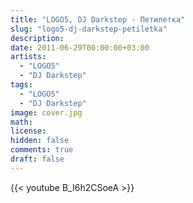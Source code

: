 ```yaml
---
title: "LOGO5, DJ Darkstep - Петилетка"
slug: "logo5-dj-darkstep-petiletka"
description: 
date: 2011-06-29T00:00:00+03:00
artists:
  - "LOGO5"
  - "DJ Darkstep"
tags:
  - "LOGO5"
  - "DJ Darkstep"
image: cover.jpg
math: 
license: 
hidden: false
comments: true
draft: false
---
```


{{< youtube B_I6h2CSoeA >}}
